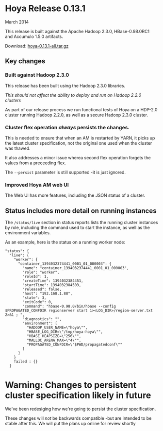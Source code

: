 <!---
   Licensed to the Apache Software Foundation (ASF) under one or more
   contributor license agreements.  See the NOTICE file distributed with
   this work for additional information regarding copyright ownership.
   The ASF licenses this file to You under the Apache License, Version 2.0
   (the "License"); you may not use this file except in compliance with
   the License.  You may obtain a copy of the License at

       http://www.apache.org/licenses/LICENSE-2.0

   Unless required by applicable law or agreed to in writing, software
   distributed under the License is distributed on an "AS IS" BASIS,
   WITHOUT WARRANTIES OR CONDITIONS OF ANY KIND, either express or implied.
   See the License for the specific language governing permissions and
   limitations under the License.
-->
  
# Hoya Release 0.13.1

March 2014

This release is built against the Apache Hadoop 2.3.0, HBase-0.98.0RC1
and Accumulo 1.5.0 artifacts. 

Download: [hoya-0.13.1-all.tar.gz](http://dffeaef8882d088c28ff-185c1feb8a981dddd593a05bb55b67aa.r18.cf1.rackcdn.com/hoya-0.13.1-all.tar.gz)


## Key changes

### Built against Hadoop 2.3.0

This release has been built using the Hadoop 2.3.0 libraries.

*This should not affect the ability to deploy and run on Hadoop 2.2.0 clusters*

As part of our release process we run functional tests of Hoya on a HDP-2.0
cluster running Hadoop 2.2.0, as well as a secure Hadoop 2.3.0 cluster.

### Cluster flex operation *always* persists the changes.

This is needed to ensure that when an AM is restarted by YARN, it picks
up the latest cluster specification, not the original one used when
the cluster was thawed. 

It also addresses a minor issue wherea second flex operation forgets
the values from a preceeding flex.

The `--persist` parameter is still supported -it is just ignored.


### Improved Hoya AM web UI

The Web UI has more features, including the JSON status of
a cluster.

## Status includes more detail on running instances
 
The `/status/live` section in status reports lists the running cluster instances by role,
including the command used to start the instance, as well as the
environment variables. 

As an example, here is the status on a running worker node:

    "status": {
      "live": {
        "worker": {
          "container_1394032374441_0001_01_000003": {
            "name": "container_1394032374441_0001_01_000003",
            "role": "worker",
            "roleId": 1,
            "createTime": 1394032384451,
            "startTime": 1394032384503,
            "released": false,
            "host": "192.168.1.88",
            "state": 3,
            "exitCode": 0,
            "command": "hbase-0.98.0/bin/hbase --config $PROPAGATED_CONFDIR regionserver start 1><LOG_DIR>/region-server.txt 2>&1 ; ",
            "diagnostics": "",
            "environment": [
              "HADOOP_USER_NAME=\"hoya\"",
              "HBASE_LOG_DIR=\"/tmp/hoya-hoya\"",
              "HBASE_HEAPSIZE=\"256\"",
              "MALLOC_ARENA_MAX=\"4\"",
              "PROPAGATED_CONFDIR=\"$PWD/propagatedconf\""
            ]
          }
        }
        failed : {}
      }

# Warning: Changes to persistent cluster specification likely in future

We've been redesiging how we're going to persist the cluster specification.

These changes will *not* be backwards compatible -but are intended to be
stable after this. We will put the plans up online for review shortly

